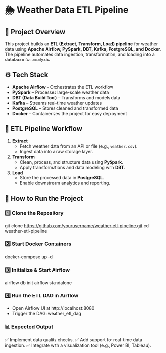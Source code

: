 # 🌦️ Weather Data ETL Pipeline  

## 📌 Project Overview  
This project builds an **ETL (Extract, Transform, Load) pipeline** for weather data using **Apache Airflow, PySpark, DBT, Kafka, PostgreSQL, and Docker**. The pipeline automates data ingestion, transformation, and loading into a database for analysis.  

## ⚙️ Tech Stack  
- **Apache Airflow** – Orchestrates the ETL workflow  
- **PySpark** – Processes large-scale weather data  
- **DBT (Data Build Tool)** – Transforms and models data  
- **Kafka** – Streams real-time weather updates  
- **PostgreSQL** – Stores cleaned and transformed data  
- **Docker** – Containerizes the project for easy deployment  

## 🔄 ETL Pipeline Workflow  
1. **Extract**  
   - Fetch weather data from an API or file (e.g., `weather.csv`).  
   - Ingest data into a raw storage layer.  
2. **Transform**  
   - Clean, process, and structure data using **PySpark**.  
   - Apply transformations and data modeling with **DBT**.  
3. **Load**  
   - Store the processed data in **PostgreSQL**.  
   - Enable downstream analytics and reporting.  

## 🚀 How to Run the Project  
### 1️⃣ Clone the Repository  
git clone https://github.com/yourusername/weather-etl-pipeline.git
cd weather-etl-pipeline
### 2️⃣ Start Docker Containers
docker-compose up -d
### 3️⃣ Initialize & Start Airflow
airflow db init
airflow standalone
### 4️⃣ Run the ETL DAG in Airflow
 - Open Airflow UI at http://localhost:8080
 - Trigger the DAG: weather_etl_dag
### 📊 Expected Output
✅ Implement data quality checks.
✅ Add support for real-time data ingestion.
✅ Integrate with a visualization tool (e.g., Power BI, Tableau).
